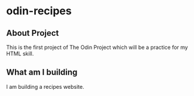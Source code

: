# odin-recipes
## About Project
This is the first project of The Odin Project which will be a practice for my HTML skill.

## What am I building
I am building a recipes website.